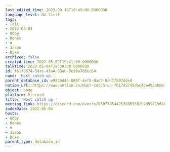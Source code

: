 ```yaml
---
last_edited_time: 2023-09-18T10:49:00.0000000
language_level: No limit
tags:
- Talk
- 2022-05-04
- Abby
- Bones
- π
- Jason
- Duke
archived: false
created_time: 2022-05-02T19:41:00.0000000
talktime: 2022-05-04T19:30:00.0000000
id: f617d574-5dac-43a4-93ab-0e18a766cc64
name: 'Host catch up '
parent_database_id: e9339446-880f-4ef0-8ad7-8ad1f507dded
notion_url: https://www.notion.so/Host-catch-up-f617d5745dac43a493ab0e18a766cc64
object: page
platform: Discord
title: 'Host catch up '
meeting_link: https://discord.com/events/830770544253206538/970597156681568276
indexDate: 2022-05-04
hosts:
- Abby
- Bones
- π
- Jason
- Duke
parent_type: database_id
---
```






